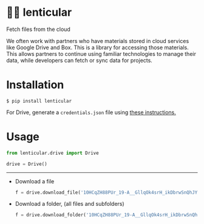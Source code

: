 # 😶‍🌫️ lenticular
Fetch files from the cloud

We often work with partners who have materials stored in cloud services like Google Drive and Box.  This is a library for accessing those materials. This allows partners to continue using familiar technologies to manage their data, while developers can fetch or sync data for projects. 

# Installation

```
$ pip install lenticular
```

For Drive, generate a `credentials.json` file using [these instructions.]( https://developers.google.com/drive/api/quickstart/python) 

# Usage

```python 
from lenticular.drive import Drive 

drive = Drive() 
```

--- 

- Download a file
    ```python 
    f = drive.download_file('10HCqZH88PUr_19-A__GllqOk4srH_ikDbrwSnQhJYUw')
    ```
    
- Download a folder, (all files and subfolders)
    ```python 
    f = drive.download_folder('10HCqZH88PUr_19-A__GllqOk4srH_ikDbrwSnQhJYUw')
    ```

